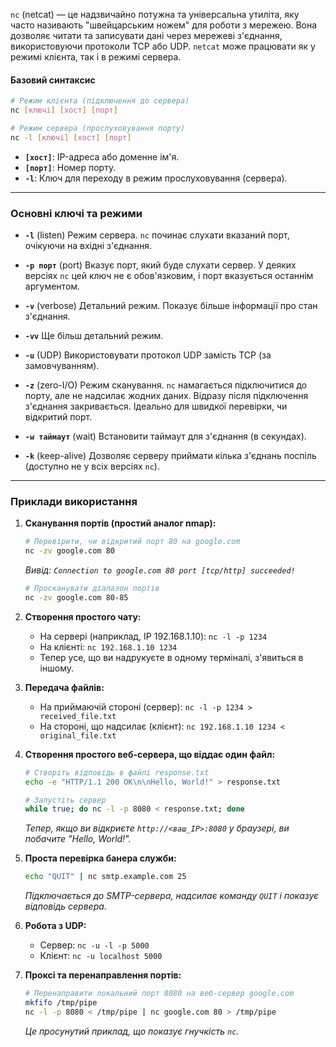 `nc` (netcat) — це надзвичайно потужна та універсальна утиліта, яку часто називають "швейцарським ножем" для роботи з мережею. Вона дозволяє читати та записувати дані через мережеві з'єднання, використовуючи протоколи TCP або UDP. `netcat` може працювати як у режимі клієнта, так і в режимі сервера.

#### **Базовий синтаксис**

```bash
# Режим клієнта (підключення до сервера)
nc [ключі] [хост] [порт]

# Режим сервера (прослуховування порту)
nc -l [ключі] [хост] [порт]
```

*   **`[хост]`**: IP-адреса або доменне ім'я.
*   **`[порт]`**: Номер порту.
*   **`-l`**: Ключ для переходу в режим прослуховування (сервера).

---

### **Основні ключі та режими**

*   **`-l`** (listen)
    Режим сервера. `nc` починає слухати вказаний порт, очікуючи на вхідні з'єднання.

*   **`-p порт`** (port)
    Вказує порт, який буде слухати сервер. У деяких версіях `nc` цей ключ не є обов'язковим, і порт вказується останнім аргументом.

*   **`-v`** (verbose)
    Детальний режим. Показує більше інформації про стан з'єднання.

*   **`-vv`**
    Ще більш детальний режим.

*   **`-u`** (UDP)
    Використовувати протокол UDP замість TCP (за замовчуванням).

*   **`-z`** (zero-I/O)
    Режим сканування. `nc` намагається підключитися до порту, але не надсилає жодних даних. Відразу після підключення з'єднання закривається. Ідеально для швидкої перевірки, чи відкритий порт.

*   **`-w таймаут`** (wait)
    Встановити таймаут для з'єднання (в секундах).

*   **`-k`** (keep-alive)
    Дозволяє серверу приймати кілька з'єднань поспіль (доступно не у всіх версіях `nc`).

---

### **Приклади використання**

1.  **Сканування портів (простий аналог nmap):**
    ```bash
    # Перевірити, чи відкритий порт 80 на google.com
    nc -zv google.com 80
    ```
    *Вивід: `Connection to google.com 80 port [tcp/http] succeeded!`*

    ```bash
    # Просканувати діапазон портів
    nc -zv google.com 80-85
    ```

2.  **Створення простого чату:**
    *   На сервері (наприклад, IP 192.168.1.10): `nc -l -p 1234`
    *   На клієнті: `nc 192.168.1.10 1234`
    *   Тепер усе, що ви надрукуєте в одному терміналі, з'явиться в іншому.

3.  **Передача файлів:**
    *   На приймаючій стороні (сервер): `nc -l -p 1234 > received_file.txt`
    *   На стороні, що надсилає (клієнт): `nc 192.168.1.10 1234 < original_file.txt`

4.  **Створення простого веб-сервера, що віддає один файл:**
    ```bash
    # Створіть відповідь в файлі response.txt
    echo -e "HTTP/1.1 200 OK\n\nHello, World!" > response.txt

    # Запустіть сервер
    while true; do nc -l -p 8080 < response.txt; done
    ```
    *Тепер, якщо ви відкриєте `http://<ваш_IP>:8080` у браузері, ви побачите "Hello, World!".*

5.  **Проста перевірка банера служби:**
    ```bash
    echo "QUIT" | nc smtp.example.com 25
    ```
    *Підключається до SMTP-сервера, надсилає команду `QUIT` і показує відповідь сервера.*

6.  **Робота з UDP:**
    *   Сервер: `nc -u -l -p 5000`
    *   Клієнт: `nc -u localhost 5000`

7.  **Проксі та перенаправлення портів:**
    ```bash
    # Перенаправити локальний порт 8080 на веб-сервер google.com
    mkfifo /tmp/pipe
    nc -l -p 8080 < /tmp/pipe | nc google.com 80 > /tmp/pipe
    ```
    *Це просунутий приклад, що показує гнучкість `nc`.*
